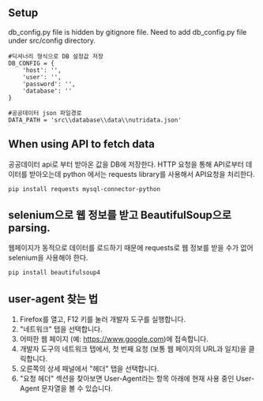 ## Setup
db_config.py file is hidden by gitignore file. Need  to add db_config.py file under src/config directory.
```
#딕셔너리 형식으로 DB 설정값 저장 
DB_CONFIG = {
    'host': '',
    'user': '',
    'password': '',
    'database': ''
}

#공공데이터 json 파일경로
DATA_PATH = 'src\\database\\data\\nutridata.json'
```

## When using API to fetch data
공공데이터 api로 부터 받아온 값을 DB에 저장한다. 
HTTP 요청을 통해 API로부터 데이터를 받아오는데 python 에서는 requests library를 사용해서 API요청을 처리한다. 
```
pip install requests mysql-connector-python
```

## selenium으로 웹 정보를 받고 BeautifulSoup으로 parsing.
웹페이지가 동적으로 데이터를 로드하기 때문에 requests로 웹 정보를 받을 수가 없어 selenium을 사용해야 한다. 
```
pip install beautifulsoup4
```

## user-agent 찾는 법
1. Firefox를 열고, F12 키를 눌러 개발자 도구를 실행합니다.<br>
2. "네트워크" 탭을 선택합니다.<br>
3. 어떠한 웹 페이지 (예: https://www.google.com)에 접속합니다.<br>
4. 개발자 도구의 네트워크 탭에서, 첫 번째 요청 (보통 웹 페이지의 URL과 일치)을 클릭합니다.<br>
5. 오른쪽의 상세 패널에서 "헤더" 탭을 선택합니다.<br>
6. "요청 헤더" 섹션을 찾아보면 User-Agent라는 항목 아래에 현재 사용 중인 User-Agent 문자열을 볼 수 있습니다.
